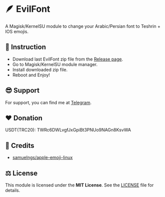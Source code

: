 # 🪶 EvilFont

A Magisk/KernelSU module to change your Arabic/Persian font to Teshrin + IOS emojis.

## 📜 Instruction

- Download last EvilFont zip file from the [Release page](https://github.com/dedeadend/EvilFont/releases/latest/).
- Go to Magisk/KernelSU module manager.
- Install downloaded zip file.
- Reboot and Enjoy!

## 😎 Support

For support, you can find me at [Telegram](https://t.me/DeDeadend).

## ❤️ Donation

USDT(TRC20): TWRc6DWLvgfJxGpiBt3PNUo9NAGn8KsvWA

## 🙌 Credits
- [samuelngs/apple-emoji-linux](https://github.com/samuelngs/apple-emoji-linux)

## ⚖️ License
This module is licensed under the **MIT License**. See the [LICENSE](LICENSE) file for details.
